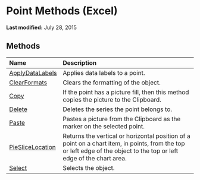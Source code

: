 
# Point Methods (Excel)

 **Last modified:** July 28, 2015


## Methods



|**Name**|**Description**|
|:-----|:-----|
| [ApplyDataLabels](f242eef7-75ed-868f-bb8d-d42838cc9ff0.md)|Applies data labels to a point.|
| [ClearFormats](487bc619-209c-a0e3-a2f4-20a8b586b098.md)|Clears the formatting of the object.|
| [Copy](12ebb9b6-c480-5195-08dc-d532a5449f09.md)|If the point has a picture fill, then this method copies the picture to the Clipboard.|
| [Delete](cc2c7d0b-5599-ba03-89df-6b8fee02bfe0.md)|Deletes the series the point belongs to.|
| [Paste](0a984f1c-54de-d49f-8677-43d513a0f9fc.md)|Pastes a picture from the Clipboard as the marker on the selected point.|
| [PieSliceLocation](90a318d4-0ad2-d326-c26b-3c965b1ffe43.md)|Returns the vertical or horizontal position of a point on a chart item, in points, from the top or left edge of the object to the top or left edge of the chart area.|
| [Select](10199b5c-9418-d133-4bd4-f5b1e3a88550.md)|Selects the object.|
